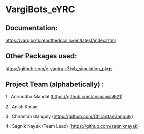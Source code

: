 # VargiBots_eYRC

## Documentation:
https://vargibots.readthedocs.io/en/latest/index.html
## Other Packages used:

https://github.com/e-yantra-r3/vb_simulation_pkgs

## Project Team (alphabetically) :

1 . Aniruddha Mandal (https://github.com/animandal921)

2 . Anish Konar

3 . Chirantan Ganguly (https://github.com/ChirantanGanguly)

4 . Sagnik Nayak (Team Lead) (https://github.com/sagniknayak)
